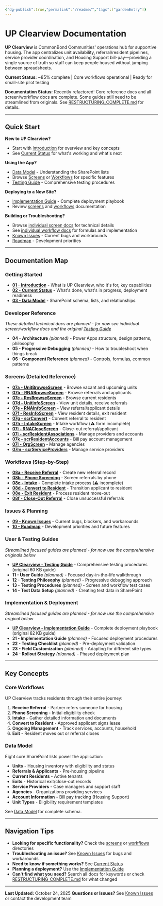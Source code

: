 ```yaml
---
{"dg-publish":true,"permalink":"/readme/","tags":["gardenEntry"]}
---
```


# UP Clearview Documentation

**UP Clearview** is CommonBond Communities' operations hub for supportive housing. The app centralizes unit availability, referral/resident pipelines, service provider coordination, and Housing Support bill-pay—providing a single source of truth so staff can keep people housed without jumping between spreadsheets.

**Current Status:** ~85% complete | Core workflows operational | Ready for small-site pilot testing

**Documentation Status:** Recently refactored! Core reference docs and all screen/workflow docs are complete. Some guides still need to be streamlined from originals. See [RESTRUCTURING_COMPLETE.md](RESTRUCTURING_COMPLETE.md) for details.

---

## Quick Start

**New to UP Clearview?**
- Start with [Introduction](01-Introduction.md) for overview and key concepts
- See [Current Status](02-Current-Status.md) for what's working and what's next

**Using the App?**
- [Data Model](03-Data-Model.md) - Understanding the SharePoint lists
- Browse [Screens](screens/) or [Workflows](workflows/) for specific features
- [Testing Guide](UP%20Clearview%20-%20Testing%20Guide.md) - Comprehensive testing procedures

**Deploying to a New Site?**
- [Implementation Guide](UP%20Clearview%20-%20Implementation%20Guide.md) - Complete deployment playbook
- Review [screens](screens/) and [workflows](workflows/) documentation

**Building or Troubleshooting?**
- Browse [individual screen docs](screens/) for technical details
- See [individual workflow docs](workflows/) for formulas and implementation
- [Known Issues](09-Known-Issues.md) - Current bugs and workarounds
- [Roadmap](10-Roadmap.md) - Development priorities

---

## Documentation Map

### Getting Started
- **[01 - Introduction](01-Introduction.md)** - What is UP Clearview, who it's for, key capabilities
- **[02 - Current Status](02-Current-Status.md)** - What's done, what's in progress, deployment readiness
- **[03 - Data Model](03-Data-Model.md)** - SharePoint schema, lists, and relationships

### Developer Reference
*These detailed technical docs are planned - for now see individual screen/workflow docs and the original [Testing Guide](UP%20Clearview%20-%20Testing%20Guide.md)*
- **04 - Architecture** *(planned)* - Power Apps structure, design patterns, philosophy
- **05 - Progressive Debugging** *(planned)* - How to troubleshoot when things break
- **06 - Component Reference** *(planned)* - Controls, formulas, common patterns

### Screens (Detailed Reference)
- **[07a - UnitBrowseScreen](screens/07a-UnitBrowseScreen.md)** - Browse vacant and upcoming units
- **[07b - RNABrowseScreen](screens/07b-RNABrowseScreen.md)** - Browse referrals and applicants
- **[07c - ResBrowseScreen](screens/07c-ResBrowseScreen.md)** - Browse current residents
- **[07d - UnitInfoScreen](screens/07d-UnitInfoScreen.md)** - View unit details, receive referrals
- **[07e - RNAInfoScreen](screens/07e-RNAInfoScreen.md)** - View referral/applicant details
- **[07f - ResInfoScreen](screens/07f-ResInfoScreen.md)** - View resident details, exit resident
- **[07g - scrConvert](screens/07g-scrConvert.md)** - Convert referral to resident
- **[07h - IntakeScreen](screens/07h-IntakeScreen.md)** - Intake workflow (⚠️ form incomplete)
- **[07i - RNACloseScreen](screens/07i-RNACloseScreen.md)** - Close-out referral/applicant
- **[07j - scrResidentAssociations](screens/07j-scrResidentAssociations.md)** - Manage providers and accounts
- **[07k - scrResidentAccounts](screens/07k-scrResidentAccounts.md)** - Bill pay account management
- **[07l - OrgScreen](screens/07l-OrgScreen.md)** - Manage agencies
- **[07m - scrServiceProviders](screens/07m-scrServiceProviders.md)** - Manage service providers

### Workflows (Step-by-Step)
- **[08a - Receive Referral](workflows/08a-Receive-Referral.md)** - Create new referral record
- **[08b - Phone Screening](workflows/08b-Phone-Screening.md)** - Screen referrals by phone
- **[08c - Intake](workflows/08c-Intake.md)** - Complete intake process (⚠️ incomplete)
- **[08d - Convert to Resident](workflows/08d-Convert-to-Resident.md)** - Transition applicant to resident
- **[08e - Exit Resident](workflows/08e-Exit-Resident.md)** - Process resident move-out
- **[08f - Close-Out Referral](workflows/08f-Close-Out-Referral.md)** - Close unsuccessful referrals

### Issues & Planning
- **[09 - Known Issues](09-Known-Issues.md)** - Current bugs, blockers, and workarounds
- **[10 - Roadmap](10-Roadmap.md)** - Development priorities and future features

### User & Testing Guides
*Streamlined focused guides are planned - for now use the comprehensive originals below*
- **[UP Clearview - Testing Guide](UP%20Clearview%20-%20Testing%20Guide.md)** - Comprehensive testing procedures (original 60 KB guide)
- **11 - User Guide** *(planned)* - Focused day-in-the-life walkthrough
- **12 - Testing Philosophy** *(planned)* - Progressive debugging approach
- **13 - Testing Procedures** *(planned)* - Screen and workflow test cases
- **14 - Test Data Setup** *(planned)* - Creating test data in SharePoint

### Implementation & Deployment
*Streamlined focused guides are planned - for now use the comprehensive original below*
- **[UP Clearview - Implementation Guide](UP%20Clearview%20-%20Implementation%20Guide.md)** - Complete deployment playbook (original 82 KB guide)
- **21 - Implementation Guide** *(planned)* - Focused deployment procedures
- **22 - Testing Checklist** *(planned)* - Pre-deployment validation
- **23 - Field Customization** *(planned)* - Adapting for different site types
- **24 - Rollout Strategy** *(planned)* - Phased deployment plan

---

## Key Concepts

### Core Workflows
UP Clearview tracks residents through their entire journey:
1. **Receive Referral** - Partner refers someone for housing
2. **Phone Screening** - Initial eligibility check
3. **Intake** - Gather detailed information and documents
4. **Convert to Resident** - Approved applicant signs lease
5. **Ongoing Management** - Track services, accounts, household
6. **Exit** - Resident moves out or referral closes

### Data Model
Eight core SharePoint lists power the application:
- **Units** - Housing inventory with eligibility and status
- **Referrals & Applicants** - Pre-housing pipeline
- **Current Residents** - Active tenants
- **Exits** - Historical exit/close-out records
- **Service Providers** - Case managers and support staff
- **Agencies** - Organizations providing services
- **Account Information** - Bill pay tracking (Housing Support)
- **Unit Types** - Eligibility requirement templates

See [Data Model](03-Data-Model.md) for complete schema.

---

## Navigation Tips

- **Looking for specific functionality?** Check the [screens](screens/) or [workflows](workflows/) directories
- **Troubleshooting an issue?** See [Known Issues](09-Known-Issues.md) for bugs and workarounds
- **Need to know if something works?** See [Current Status](02-Current-Status.md)
- **Planning a deployment?** Use the [Implementation Guide](UP%20Clearview%20-%20Implementation%20Guide.md)
- **Can't find what you need?** Search all docs for keywords or check [RESTRUCTURING_COMPLETE.md](RESTRUCTURING_COMPLETE.md) for what changed

---

**Last Updated:** October 24, 2025
**Questions or Issues?** See [Known Issues](09-Known-Issues.md) or contact the development team
